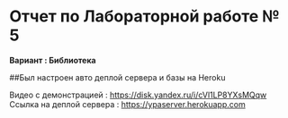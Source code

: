 # Отчет по Лабораторной работе № 5
 
**Вариант : Библиотека**

##Был настроен авто деплой сервера и базы на Heroku

Видео с демонстрацией : https://disk.yandex.ru/i/cVl1LP8YXsMQqw
Ссылка на деплой сервера : https://ypaserver.herokuapp.com

